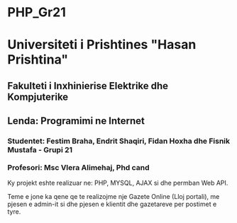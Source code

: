 # PHP_Gr21
# Universiteti i Prishtines "Hasan Prishtina"
## Fakulteti i Inxhinierise Elektrike dhe Kompjuterike
<h2> Lenda: Programimi ne Internet </h2>


<h3>Studentet: Festim Braha, Endrit Shaqiri, Fidan Hoxha dhe Fisnik Mustafa - Grupi 21      <br><br>  Profesori: Msc Vlera Alimehaj, Phd cand</h3>

<p>Ky projekt eshte realizuar ne: PHP, MYSQL, AJAX si dhe permban Web API.</p>
<p>Teme e jone ka qene qe te realizojme nje Gazete Online (Lloj portali), me pjesen e admin-it si dhe pjesen e klientit dhe gazetareve per postimet e tyre.</p>

